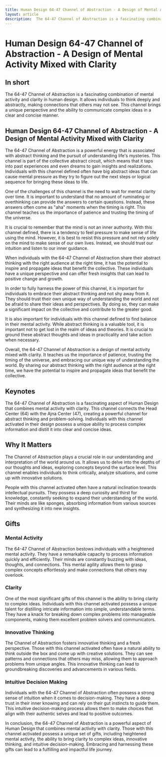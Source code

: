 ```yaml
---
title: Human Design 64-47 Channel of Abstraction - A Design of Mental Activity Mixed with Clarity
layout: article
description:  The 64-47 Channel of Abstraction is a fascinating combination of mental activity and clarity in human design. It allows individuals to think deeply and abstractly, making connections that others may not see. This channel brings a unique perspective and the ability to communicate complex ideas in a clear and concise manner.
---
```

# Human Design 64-47 Channel of Abstraction - A Design of Mental Activity Mixed with Clarity
## In short
 The 64-47 Channel of Abstraction is a fascinating combination of mental activity and clarity in human design. It allows individuals to think deeply and abstractly, making connections that others may not see. This channel brings a unique perspective and the ability to communicate complex ideas in a clear and concise manner.

## Human Design 64-47 Channel of Abstraction - A Design of Mental Activity Mixed with Clarity
The 64-47 Channel of Abstraction is a powerful energy that is associated with abstract thinking and the pursuit of understanding life's mysteries. This channel is part of the collective abstract circuit, which means that it taps into past experiences and even dreams to gain insights and realizations. Individuals with this channel defined often have big abstract ideas that can cause mental pressure as they try to figure out the next steps or logical sequence for bringing these ideas to life.

One of the challenges of this channel is the need to wait for mental clarity over time. It is important to understand that no amount of ruminating or overthinking can provide the answers to certain questions. Instead, these answers often come as "aha" moments when the timing is right. This channel teaches us the importance of patience and trusting the timing of the universe.

It is crucial to remember that the mind is not an inner authority. With this channel defined, there is a tendency to feel pressure to make sense of life using the mind. However, it is best to resist this pressure and not rely solely on the mind to make sense of our own lives. Instead, we should trust our intuition and listen to our inner guidance.

When individuals with the 64-47 Channel of Abstraction share their abstract thinking with the right audience at the right time, it has the potential to inspire and propagate ideas that benefit the collective. These individuals have a unique perspective and can offer fresh insights that can lead to positive change and growth.

In order to fully harness the power of this channel, it is important for individuals to embrace their abstract thinking and not shy away from it. They should trust their own unique way of understanding the world and not be afraid to share their ideas and perspectives. By doing so, they can make a significant impact on the collective and contribute to the greater good.

It is also important for individuals with this channel defined to find balance in their mental activity. While abstract thinking is a valuable tool, it is important not to get lost in the realm of ideas and theories. It is crucial to ground these abstract thoughts and ideas in practicality and take action when necessary.

Overall, the 64-47 Channel of Abstraction is a design of mental activity mixed with clarity. It teaches us the importance of patience, trusting the timing of the universe, and embracing our unique way of understanding the world. By sharing our abstract thinking with the right audience at the right time, we have the potential to inspire and propagate ideas that benefit the collective.
## Keynotes

The 64-47 Channel of Abstraction is a fascinating aspect of Human Design that combines mental activity with clarity. This channel connects the Head Center (64) with the Ajna Center (47), creating a powerful channel for abstract thinking and problem-solving. Individuals with this channel activated in their design possess a unique ability to process complex information and distill it into clear and concise ideas.

## Why It Matters

The Channel of Abstraction plays a crucial role in our understanding and interpretation of the world around us. It allows us to delve into the depths of our thoughts and ideas, exploring concepts beyond the surface level. This channel enables individuals to think critically, analyze situations, and come up with innovative solutions.

People with this channel activated often have a natural inclination towards intellectual pursuits. They possess a deep curiosity and thirst for knowledge, constantly seeking to expand their understanding of the world. Their minds are like sponges, absorbing information from various sources and synthesizing it into new insights.

## Gifts

### Mental Activity

The 64-47 Channel of Abstraction bestows individuals with a heightened mental activity. They have a remarkable capacity to process information quickly and efficiently. Their minds are constantly buzzing with ideas, thoughts, and connections. This mental agility allows them to grasp complex concepts effortlessly and make connections that others may overlook.

### Clarity

One of the most significant gifts of this channel is the ability to bring clarity to complex ideas. Individuals with this channel activated possess a unique talent for distilling intricate information into simple, understandable terms. They have a knack for breaking down complex problems into manageable components, making them excellent problem solvers and communicators.

### Innovative Thinking

The Channel of Abstraction fosters innovative thinking and a fresh perspective. Those with this channel activated often have a natural ability to think outside the box and come up with creative solutions. They can see patterns and connections that others may miss, allowing them to approach problems from unique angles. This innovative thinking can lead to groundbreaking discoveries and advancements in various fields.

### Intuitive Decision Making

Individuals with the 64-47 Channel of Abstraction often possess a strong sense of intuition when it comes to decision-making. They have a deep trust in their inner knowing and can rely on their gut instincts to guide them. This intuitive decision-making process allows them to make choices that align with their authentic selves and lead to positive outcomes.

In conclusion, the 64-47 Channel of Abstraction is a powerful aspect of Human Design that combines mental activity with clarity. Those with this channel activated possess a unique set of gifts, including heightened mental activity, the ability to bring clarity to complex ideas, innovative thinking, and intuitive decision-making. Embracing and harnessing these gifts can lead to a fulfilling and impactful life journey.